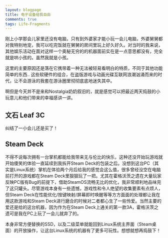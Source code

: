 ```yaml
---
layout: blogpage
title: 电子设备给我自由
comments: true
tags: Life-Fragments
---
```


刚上小学那会儿家里还没有电脑，只有到外婆家才能小玩一会儿电脑，外婆舅舅都对我特别地宠，我可以吃完饭就在舅舅的房间里玩上好久好久。对当时的我来说，其他娱乐活动在面对这样一个奥秘无穷的的机器面前实在是一点意思都没有，完全就是哄小孩的。虽然我就是小孩。

这里的主要原因还是落在它携带着一种无法被轻易看明白的特质，不同于其他功能简单的东西.. 这些软硬件的组合，在盗版游戏与动画光碟互联网浪潮汹涌而来的时代，让不会游泳的我套在游泳圈里彻彻底底地迷失其中。

啊但是今天并不是来和Nostalgia奶奶叙旧的，就是感觉可以把最近两天捣鼓的小玩意儿和他们带来的幸福感讲一讲。

## 文石 Leaf 3C

纠结了一小会儿还是买了！

## Steam Deck

不得不说每次拥有一台掌机都能给我带来无与伦比的快乐，这种还没开始玩游戏就开始傻笑的体验一直延续到我拆开Steam Deck的包装之后。没想到这台PC（其实是Linux系统）掌机在体验两个月后给我的感觉会这么值，很多曾经没空在电脑前打开的游戏都在Steam Deck里狠狠玩了一把。尤其在霍格沃茨之遗在大量玩家反映PC版有Bug的前提下，借助SteamOS流畅无比的优化，我非常顺利地品味完了这只罐头。尽管游戏本身有一些遗憾，游戏性和令人绝望的收集要素有点烦人，但Steam Deck在性能优化/按键映射/屏幕即时唤醒等等方方面面的处理都让我在用这款游戏和Steam Deck进行磨合的时候对二者都心生了一些怜爱。当然主要的爱还是给的这台机器，因为作为在Steam Deck上通关的第一款3A，霍格沃茨之遗可是我在PC上玩了一会儿就弃了的。

本身非常方便替换的SSD，以及二级菜单就能回到Linux系统主界面（Steam桌面）的开放操作，让这台Linux系统的机器有了更多可玩性。想想就想再捣鼓下！